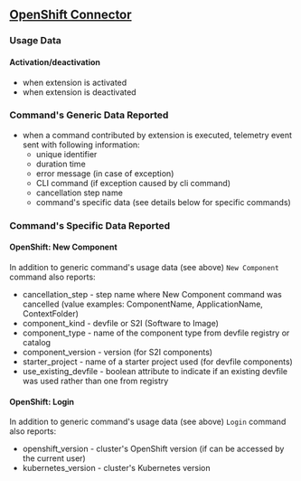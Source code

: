## [OpenShift Connector](https://github.com/redhat-developer/vscode-openshift-tools)

### Usage Data

#### Activation/deactivation

* when extension is activated
* when extension is deactivated

### Command's Generic Data Reported

* when a command contributed by extension is executed, telemetry event sent with following information:
    * unique identifier
    * duration time
    * error message (in case of exception)
    * CLI command (if exception caused by cli command)
    * cancellation step name
    * command's specific data (see details below for specific commands)

### Command's Specific Data Reported

#### OpenShift: New Component

In addition to generic command's usage data (see above) `New Component` command also reports:

* cancellation_step - step name where New Component command was cancelled (value examples: ComponentName, ApplicationName, ContextFolder)
* component_kind - devfile or S2I (Software to Image)
* component_type - name of the component type from devfile registry or catalog
* component_version - version (for S2I components)
* starter_project - name of a starter project used (for devfile components)
* use_existing_devfile - boolean attribute to indicate if an existing devfile was used rather than one from registry

#### OpenShift: Login

In addition to generic command's usage data (see above) `Login` command also reports:

* openshift_version - cluster's OpenShift version (if can be accessed by the current user)
* kubernetes_version - cluster's Kubernetes version